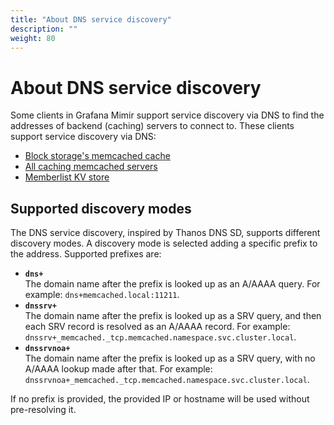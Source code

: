 ```yaml
---
title: "About DNS service discovery"
description: ""
weight: 80
---
```


# About DNS service discovery

Some clients in Grafana Mimir support service discovery via DNS to find the addresses of backend (caching) servers to connect to. These clients support service discovery via DNS:

- [Block storage's memcached cache](../reference-configuration-parameters/#blocks_storage)
- [All caching memcached servers](../reference-configuration-parameters/#memcached)
- [Memberlist KV store](..//reference-configuration-parameters#memberlist)

## Supported discovery modes

The DNS service discovery, inspired by Thanos DNS SD, supports different discovery modes. A discovery mode is selected adding a specific prefix to the address. Supported prefixes are:

- **`dns+`**<br />
  The domain name after the prefix is looked up as an A/AAAA query. For example: `dns+memcached.local:11211`.
- **`dnssrv+`**<br />
  The domain name after the prefix is looked up as a SRV query, and then each SRV record is resolved as an A/AAAA record. For example: `dnssrv+_memcached._tcp.memcached.namespace.svc.cluster.local`.
- **`dnssrvnoa+`**<br />
  The domain name after the prefix is looked up as a SRV query, with no A/AAAA lookup made after that. For example: `dnssrvnoa+_memcached._tcp.memcached.namespace.svc.cluster.local`.

If no prefix is provided, the provided IP or hostname will be used without pre-resolving it.
